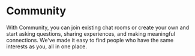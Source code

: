 # Community
With Community, you can join existing chat rooms or create your own and start asking questions, sharing experiences, and making meaningful connections. We've made it easy to find people who have the same interests as you, all in one place. 
